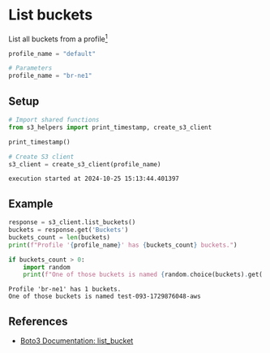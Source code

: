 # List buckets
List all buckets from a profile[<sup>1</sup>](./glossary#profile)


```python
profile_name = "default"
```


```python
# Parameters
profile_name = "br-ne1"

```

## Setup


```python
# Import shared functions
from s3_helpers import print_timestamp, create_s3_client

print_timestamp()

# Create S3 client
s3_client = create_s3_client(profile_name)
```

    execution started at 2024-10-25 15:13:44.401397


## Example


```python
response = s3_client.list_buckets()
buckets = response.get('Buckets')
buckets_count = len(buckets)
print(f"Profile '{profile_name}' has {buckets_count} buckets.")

if buckets_count > 0:
    import random
    print(f"One of those buckets is named {random.choice(buckets).get('Name')}")
```

    Profile 'br-ne1' has 1 buckets.
    One of those buckets is named test-093-1729876048-aws


## References

- [Boto3 Documentation: list_bucket](https://boto3.amazonaws.com/v1/documentation/api/latest/reference/services/s3/client/list_buckets.html)
